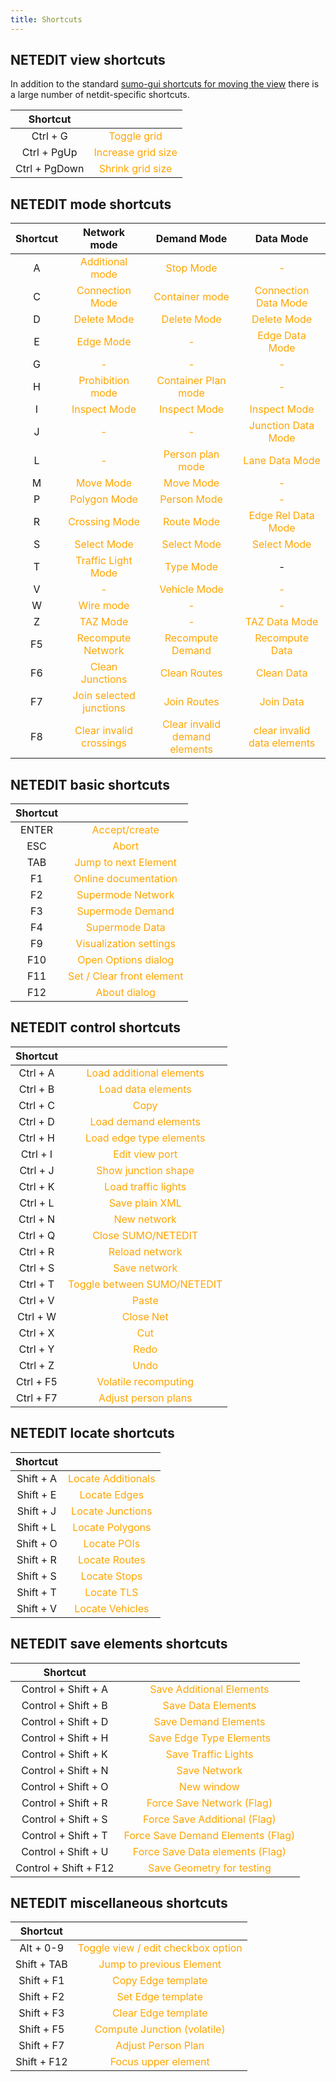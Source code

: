 ```yaml
---
title: Shortcuts
---
```



## NETEDIT view shortcuts

In addition to the standard [sumo-gui shortcuts for moving the view](../sumo-gui.md#keyboard_shortcuts) there is a large number of netdit-specific shortcuts.

| Shortcut | |
|:---:|:---:|
| Ctrl + G | <span style="color:orange">Toggle grid |
| Ctrl + PgUp | <span style="color:orange">Increase grid size |
| Ctrl + PgDown | <span style="color:orange">Shrink grid size |

## NETEDIT mode shortcuts

| Shortcut | Network mode | Demand Mode | Data Mode |
|:---:|:---:|:-:|:---:|
| A | <span style="color:orange">Additional mode | <span style="color:orange">Stop Mode | <span style="color:orange">- |
| C | <span style="color:orange">Connection Mode | <span style="color:orange">Container mode | <span style="color:orange">Connection Data Mode |
| D | <span style="color:orange">Delete Mode | <span style="color:orange">Delete Mode | <span style="color:orange">Delete Mode |
| E | <span style="color:orange">Edge Mode | <span style="color:orange">- | <span style="color:orange">Edge Data Mode |
| G | <span style="color:orange">- | <span style="color:orange">- | <span style="color:orange">- |
| H | <span style="color:orange">Prohibition mode | <span style="color:orange">Container Plan mode | <span style="color:orange">- |
| I | <span style="color:orange">Inspect Mode | <span style="color:orange">Inspect Mode | <span style="color:orange">Inspect Mode |
| J | <span style="color:orange">- | <span style="color:orange">- | <span style="color:orange">Junction Data Mode |
| L | <span style="color:orange">- | <span style="color:orange"> Person plan mode | <span style="color:orange">Lane Data Mode |
| M | <span style="color:orange">Move Mode | <span style="color:orange">Move Mode | <span style="color:orange">- |
| P | <span style="color:orange">Polygon Mode | <span style="color:orange">Person Mode | <span style="color:orange">- |
| R | <span style="color:orange">Crossing Mode | <span style="color:orange">Route Mode | <span style="color:orange">Edge Rel Data Mode |
| S | <span style="color:orange">Select Mode | <span style="color:orange">Select Mode | <span style="color:orange">Select Mode |
| T | <span style="color:orange">Traffic Light Mode | <span style="color:orange">Type Mode | - |
| V | <span style="color:orange">- | <span style="color:orange">Vehicle Mode | <span style="color:orange">- |
| W | <span style="color:orange">Wire mode | <span style="color:orange">- | <span style="color:orange">- |
| Z | <span style="color:orange">TAZ Mode | <span style="color:orange">- | <span style="color:orange">TAZ Data Mode |
| F5 | <span style="color:orange">Recompute Network | <span style="color:orange">Recompute Demand | <span style="color:orange">Recompute Data |
| F6 | <span style="color:orange">Clean Junctions | <span style="color:orange">Clean Routes | <span style="color:orange">Clean Data |
| F7 | <span style="color:orange">Join selected junctions | <span style="color:orange">Join Routes | <span style="color:orange">Join Data |
| F8 | <span style="color:orange">Clear invalid crossings | <span style="color:orange">Clear invalid demand elements | <span style="color:orange">clear invalid data elements |

## NETEDIT basic shortcuts

| Shortcut | |
|:---:|:---:|
| ENTER | <span style="color:orange">Accept/create |
| ESC | <span style="color:orange">Abort |
| TAB | <span style="color:orange">Jump to next Element |
| F1 | <span style="color:orange">Online documentation |
| F2 | <span style="color:orange">Supermode Network |
| F3 | <span style="color:orange">Supermode Demand |
| F4 | <span style="color:orange">Supermode Data |
| F9 | <span style="color:orange">Visualization settings |
| F10 | <span style="color:orange">Open Options dialog |
| F11 | <span style="color:orange">Set / Clear front element |
| F12 | <span style="color:orange">About dialog |

## NETEDIT control shortcuts

| Shortcut | |
|:---:|:---:|
| Ctrl + A | <span style="color:orange">Load additional elements |
| Ctrl + B | <span style="color:orange">Load data elements |
| Ctrl + C | <span style="color:orange">Copy |
| Ctrl + D | <span style="color:orange">Load demand elements |
| Ctrl + H | <span style="color:orange">Load edge type elements |
| Ctrl + I | <span style="color:orange">Edit view port |
| Ctrl + J | <span style="color:orange">Show junction shape |
| Ctrl + K | <span style="color:orange">Load traffic lights |
| Ctrl + L | <span style="color:orange">Save plain XML |
| Ctrl + N | <span style="color:orange">New network |
| Ctrl + Q | <span style="color:orange">Close SUMO/NETEDIT |
| Ctrl + R | <span style="color:orange">Reload network |
| Ctrl + S | <span style="color:orange">Save network |
| Ctrl + T | <span style="color:orange">Toggle between SUMO/NETEDIT |
| Ctrl + V | <span style="color:orange">Paste |
| Ctrl + W | <span style="color:orange">Close Net |
| Ctrl + X | <span style="color:orange">Cut |
| Ctrl + Y | <span style="color:orange">Redo |
| Ctrl + Z | <span style="color:orange">Undo |
| Ctrl + F5 | <span style="color:orange">Volatile recomputing |
| Ctrl + F7 | <span style="color:orange">Adjust person plans|

## NETEDIT locate shortcuts

| Shortcut | |
|:---:|:---:|
| Shift + A | <span style="color:orange">Locate Additionals |
| Shift + E | <span style="color:orange">Locate Edges |
| Shift + J | <span style="color:orange">Locate Junctions |
| Shift + L | <span style="color:orange">Locate Polygons |
| Shift + O | <span style="color:orange">Locate POIs |
| Shift + R | <span style="color:orange">Locate Routes |
| Shift + S | <span style="color:orange">Locate Stops |
| Shift + T | <span style="color:orange">Locate TLS |
| Shift + V | <span style="color:orange">Locate Vehicles |

## NETEDIT save elements shortcuts

| Shortcut |  |
|:---:|:---:|
| Control + Shift + A | <span style="color:orange">Save Additional Elements |
| Control + Shift + B | <span style="color:orange">Save Data Elements |
| Control + Shift + D | <span style="color:orange">Save Demand Elements |
| Control + Shift + H | <span style="color:orange">Save Edge Type Elements |
| Control + Shift + K | <span style="color:orange">Save Traffic Lights |
| Control + Shift + N | <span style="color:orange">Save Network |
| Control + Shift + O | <span style="color:orange">New window |
| Control + Shift + R | <span style="color:orange">Force Save Network (Flag) |
| Control + Shift + S | <span style="color:orange">Force Save Additional (Flag) |
| Control + Shift + T | <span style="color:orange">Force Save Demand Elements (Flag) |
| Control + Shift + U | <span style="color:orange">Force Save Data elements (Flag) |
| Control + Shift + F12 | <span style="color:orange">Save Geometry for testing |

## NETEDIT miscellaneous shortcuts

| Shortcut | |
|:---:|:---:|
| Alt + 0-9 | <span style="color:orange">Toggle view / edit checkbox option |
| Shift + TAB | <span style="color:orange">Jump to previous Element |
| Shift + F1 | <span style="color:orange">Copy Edge template |
| Shift + F2 | <span style="color:orange">Set Edge template |
| Shift + F3 | <span style="color:orange">Clear Edge template |
| Shift + F5 | <span style="color:orange">Compute Junction (volatile) |
| Shift + F7 | <span style="color:orange">Adjust Person Plan |
| Shift + F12 | <span style="color:orange">Focus upper element |
